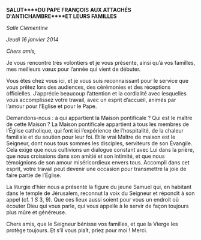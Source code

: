 **SALUT****DU PAPE FRANÇOIS** **AUX ATTACHÉS D'ANTICHAMBRE****ET LEURS FAMILLES**

*Salle Clémentine*

*Jeudi 16 janvier 2014*

*Chers amis,*

Je vous rencontre très volontiers et je vous présente, ainsi qu’à vos familles, mes meilleurs vœux pour l’année qui vient de débuter.

Vous êtes chez vous ici, et je vous suis reconnaissant pour le service que vous prêtez lors des audiences, des cérémonies et des réceptions officielles. J’apprécie beaucoup l’attention et la cordialité avec lesquelles vous accomplissez votre travail, avec un esprit d’accueil, animés par l’amour pour l’Eglise et pour le Pape.

Demandons-nous : à qui appartient la Maison pontificale ? Qui est le maître de cette Maison ? La Maison pontificale appartient à tous les membres de l’Église catholique, qui font ici l’expérience de l’hospitalité, de la chaleur familiale et du soutien pour leur foi. Et le vrai Maître de maison est le Seigneur, dont nous tous sommes les disciples, serviteurs de son Évangile. Cela exige que nous cultivions un dialogue constant avec Lui dans la prière, que nous croissions dans son amitié et son intimité, et que nous témoignions de son amour miséricordieux envers tous. Accompli dans cet esprit, votre travail peut devenir une occasion pour transmettre la joie de faire partie de l’Église.

La liturgie d’hier nous a présenté la figure du jeune Samuel qui, en habitant dans le temple de Jérusalem, reconnut la voix du Seigneur et répondit à son appel (cf. 1 *S* 3, 9). Que ces lieux aussi soient pour vous un endroit où écouter Dieu qui vous parle, qui vous appelle à le servir de façon toujours plus mûre et généreuse.

Chers amis, que le Seigneur bénisse vos familles, et que la Vierge les protège toujours. Et s’il vous plaît, priez pour moi ! Merci.